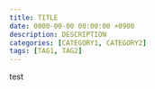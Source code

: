 ```yaml
---
title: TITLE
date: 0000-00-00 00:00:00 +0900
description: DESCRIPTION
categories: [CATEGORY1, CATEGORY2]
tags: [TAG1, TAG2]
---
```


test